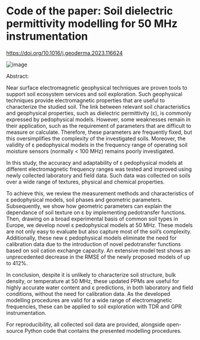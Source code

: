 # Code of the paper: Soil dielectric permittivity modelling for 50 MHz instrumentation

https://doi.org/10.1016/j.geoderma.2023.116624

![image](https://github.com/MendoVeirana/Soil-dielectric-permittivity-modelling-for-50-MHz-instrumentation/assets/69166739/3dab8f5c-beda-4fd7-bcbe-e6c266888e33)

Abstract:

Near surface electromagnetic geophysical techniques are proven tools to support soil ecosystem services and soil exploration. Such geophysical techniques provide electromagnetic properties that are useful to characterize the studied soil. The link between relevant soil characteristics and geophysical properties, such as dielectric permittivity (ε), is commonly expressed by pedophysical models. However, some weaknesses remain in their application, such as the requirement of parameters that are difficult to measure or calculate. Therefore, these parameters are frequently fixed, but this oversimplifies the complexity of the investigated soils. Moreover, the validity of ε pedophysical models in the frequency range of operating soil moisture sensors (normally < 100 MHz) remains poorly investigated.

In this study, the accuracy and adaptability of ε pedophysical models at different electromagnetic frequency ranges was tested and improved using newly collected laboratory and field data. Such data was collected on soils over a wide range of textures, physical and chemical properties.

To achieve this, we review the measurement methods and characteristics of ε pedophysical models, soil phases and geometric parameters. Subsequently, we show how geometric parameters can explain the dependance of soil texture on ε by implementing pedotransfer functions. Then, drawing on a broad experimental basis of common soil types in Europe, we develop novel ε pedophysical models at 50 MHz. These models are not only easy to evaluate but also capture most of the soil’s complexity. Additionally, these new ε pedophysical models eliminate the need for calibration data due to the introduction of novel pedotransfer functions based on soil cation exchange capacity. An extensive model test shows an unprecedented decrease in the RMSE of the newly proposed models of up to 412%.

In conclusion, despite it is unlikely to characterize soil structure, bulk density, or temperature at 50 MHz, these updated PPMs are useful for highly accurate water content and ε predictions, in both laboratory and field conditions, without the need for calibration data. As the developed modelling procedures are valid for a wide range of electromagnetic frequencies, these can be applied to soil exploration with TDR and GPR instrumentation.

For reproducibility, all collected soil data are provided, alongside open-source Python code that contains the presented modelling procedures.
